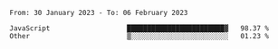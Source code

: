 <!--START_SECTION:waka-->

```text
From: 30 January 2023 - To: 06 February 2023

JavaScript                   ████████████████████████▓   98.37 %
Other                        ▒░░░░░░░░░░░░░░░░░░░░░░░░   01.23 %
```

<!--END_SECTION:waka-->
